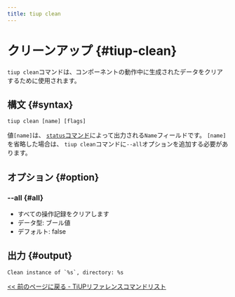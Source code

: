 ```yaml
---
title: tiup clean
---
```


# クリーンアップ {#tiup-clean}

`tiup clean`コマンドは、コンポーネントの動作中に生成されたデータをクリアするために使用されます。

## 構文 {#syntax}

```shell
tiup clean [name] [flags]
```

値`[name]`は、 [`status`コマンド](/tiup/tiup-command-status.md)によって出力される`Name`フィールドです。 `[name]`を省略した場合は、 `tiup clean`コマンドに`--all`オプションを追加する必要があります。

## オプション {#option}

### &#x20;--all {#all}

-   すべての操作記録をクリアします
-   データ型: ブール値
-   デフォルト: false

## 出力 {#output}

    Clean instance of `%s`, directory: %s

[&lt;&lt; 前のページに戻る - TiUPリファレンスコマンドリスト](/tiup/tiup-reference.md#command-list)
